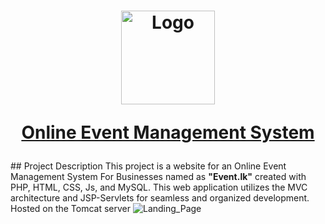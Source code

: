 <h1>
  <div align="center">
    <a href="https://github.com/inupaUdara/Event.lk">
      <img src="https://github.com/inupaUdara/Event.lk/blob/main/Site%20Images/logo.png"  alt="Logo" width = 150px height = 150px">
      <p align=center>Online Event Management System</p>
  </a>
</h1>
## Project Description
This project is a website for an Online Event Management System For Businesses named as <b>"Event.lk"</b>  created with PHP, HTML, CSS, Js, and MySQL. This web application utilizes the MVC architecture and JSP-Servlets for seamless and organized development. Hosted on the Tomcat server
<img  src="https://github.com/inupaUdara/Event.lk/blob/main/Site%20Images/Screenshot%20(1225).png"  alt="Landing_Page">

